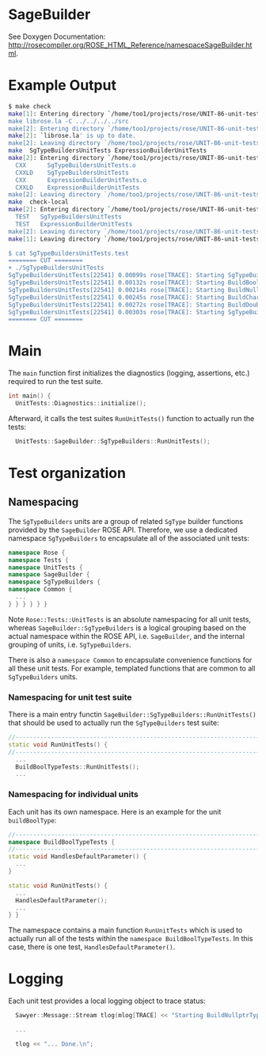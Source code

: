 # SageBuilder

See Doxygen Documentation: http://rosecompiler.org/ROSE_HTML_Reference/namespaceSageBuilder.html.

# Example Output

```bash
$ make check
make[1]: Entering directory `/home/too1/projects/rose/UNIT-86-unit-tests/compilation/tests/nonsmoke/functional/UnitTests/Rose/SageBuilder'
make librose.la -C ../../../../src
make[2]: Entering directory `/home/too1/projects/rose/UNIT-86-unit-tests/compilation/src'
make[2]: `librose.la' is up to date.
make[2]: Leaving directory `/home/too1/projects/rose/UNIT-86-unit-tests/compilation/src'
make  SgTypeBuildersUnitTests ExpressionBuilderUnitTests
make[2]: Entering directory `/home/too1/projects/rose/UNIT-86-unit-tests/compilation/tests/nonsmoke/functional/UnitTests/Rose/SageBuilder'
  CXX      SgTypeBuildersUnitTests.o
  CXXLD    SgTypeBuildersUnitTests
  CXX      ExpressionBuilderUnitTests.o
  CXXLD    ExpressionBuilderUnitTests
make[2]: Leaving directory `/home/too1/projects/rose/UNIT-86-unit-tests/compilation/tests/nonsmoke/functional/UnitTests/Rose/SageBuilder'
make  check-local
make[2]: Entering directory `/home/too1/projects/rose/UNIT-86-unit-tests/compilation/tests/nonsmoke/functional/UnitTests/Rose/SageBuilder'
  TEST   SgTypeBuildersUnitTests
  TEST   ExpressionBuilderUnitTests
make[2]: Leaving directory `/home/too1/projects/rose/UNIT-86-unit-tests/compilation/tests/nonsmoke/functional/UnitTests/Rose/SageBuilder'
make[1]: Leaving directory `/home/too1/projects/rose/UNIT-86-unit-tests/compilation/tests/nonsmoke/functional/UnitTests/Rose/SageBuilder'

$ cat SgTypeBuildersUnitTests.test
======== CUT ========
+ ./SgTypeBuildersUnitTests
SgTypeBuildersUnitTests[22541] 0.00099s rose[TRACE]: Starting SgTypeBuilders tests...
SgTypeBuildersUnitTests[22541] 0.00132s rose[TRACE]: Starting BuildBoolTypeTests... Done.
SgTypeBuildersUnitTests[22541] 0.00214s rose[TRACE]: Starting BuildNullptrTypeTests... Done.
SgTypeBuildersUnitTests[22541] 0.00245s rose[TRACE]: Starting BuildCharTypeTests... Done.
SgTypeBuildersUnitTests[22541] 0.00272s rose[TRACE]: Starting BuildDoubleTypeTests... Done.
SgTypeBuildersUnitTests[22541] 0.00303s rose[TRACE]: Starting SgTypeBuilders tests... Done.
======== CUT ========
```

# Main

The `main` function first initializes the diagnostics (logging, assertions, etc.) required to run the test suite.

```C++
int main() {
  UnitTests::Diagnostics::initialize();
```

Afterward, it calls the test suites `RunUnitTests()` function to actually run the tests:

```C++
  UnitTests::SageBuilder::SgTypeBuilders::RunUnitTests();
```

# Test organization

## Namespacing

The `SgTypeBuilders` units are a group of related `SgType` builder functions provided by the `SageBuilder` ROSE API. Therefore, we use a dedicated namespace `SgTypeBuilders` to encapsulate all of the associated unit tests:

```C++
namespace Rose {
namespace Tests {
namespace UnitTests {
namespace SageBuilder {
namespace SgTypeBuilders {
namespace Common {
  ...
} } } } } }
```

Note `Rose::Tests::UnitTests` is an absolute namespacing for all unit tests, whereas `SageBuilder::SgTypeBuilders` is a logical grouping based on the actual namespace within the ROSE API, i.e. `SageBuilder`, and the internal grouping of units, i.e. `SgTypeBuilders`.

There is also a `namespace Common` to encapsulate convenience functions for all these unit tests. For example, templated functions that are common to all `SgTypeBuilders` units.

### Namespacing for unit test suite

There is a main entry functin `SageBuilder::SgTypeBuilders::RunUnitTests()` that should be used to actually run the `SgTypeBuilders` test suite:

```C++
//-----------------------------------------------------------------------------
static void RunUnitTests() {
//-----------------------------------------------------------------------------
  ...
  BuildBoolTypeTests::RunUnitTests();
  ...
```

### Namespacing for individual units

Each unit has its own namespace. Here is an example for the unit `buildBoolType`:

```C++
//-----------------------------------------------------------------------------
namespace BuildBoolTypeTests {
//-----------------------------------------------------------------------------
static void HandlesDefaultParameter() {
  ...
}

static void RunUnitTests() {
  ...
  HandlesDefaultParameter();
  ...
} }
```

The namespace contains a main function `RunUnitTests` which is used to actually run all of the tests within the `namespace BuildBoolTypeTests`. In this case, there is one test, `HandlesDefaultParameter()`.

# Logging

Each unit test provides a local logging object to trace status:

```C++
  Sawyer::Message::Stream tlog(mlog[TRACE] << "Starting BuildNullptrTypeTests");

  ...

  tlog << "... Done.\n";
```

